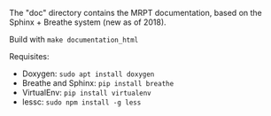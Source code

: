 The "doc" directory contains the MRPT documentation, based on the Sphinx +
Breathe system (new as of 2018).

Build with `make documentation_html`

Requisites:
* Doxygen: `sudo apt install doxygen`
* Breathe and Sphinx: `pip install breathe`
* VirtualEnv: `pip install virtualenv`
* lessc: `sudo npm install -g less`
